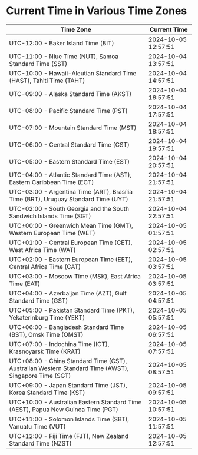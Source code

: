# Current Time in Various Time Zones

| Time Zone | Current Time |
|-----------|--------------|
| UTC-12:00 - Baker Island Time (BIT) | 2024-10-05 12:57:51 |
| UTC-11:00 - Niue Time (NUT), Samoa Standard Time (SST) | 2024-10-04 13:57:51 |
| UTC-10:00 - Hawaii-Aleutian Standard Time (HAST), Tahiti Time (TAHT) | 2024-10-04 14:57:51 |
| UTC-09:00 - Alaska Standard Time (AKST) | 2024-10-04 16:57:51 |
| UTC-08:00 - Pacific Standard Time (PST) | 2024-10-04 17:57:51 |
| UTC-07:00 - Mountain Standard Time (MST) | 2024-10-04 18:57:51 |
| UTC-06:00 - Central Standard Time (CST) | 2024-10-04 19:57:51 |
| UTC-05:00 - Eastern Standard Time (EST) | 2024-10-04 20:57:51 |
| UTC-04:00 - Atlantic Standard Time (AST), Eastern Caribbean Time (ECT) | 2024-10-04 21:57:51 |
| UTC-03:00 - Argentina Time (ART), Brasília Time (BRT), Uruguay Standard Time (UYT) | 2024-10-04 21:57:51 |
| UTC-02:00 - South Georgia and the South Sandwich Islands Time (SGT) | 2024-10-04 22:57:51 |
| UTC±00:00 - Greenwich Mean Time (GMT), Western European Time (WET) | 2024-10-05 01:57:51 |
| UTC+01:00 - Central European Time (CET), West Africa Time (WAT) | 2024-10-05 02:57:51 |
| UTC+02:00 - Eastern European Time (EET), Central Africa Time (CAT) | 2024-10-05 03:57:51 |
| UTC+03:00 - Moscow Time (MSK), East Africa Time (EAT) | 2024-10-05 03:57:51 |
| UTC+04:00 - Azerbaijan Time (AZT), Gulf Standard Time (GST) | 2024-10-05 04:57:51 |
| UTC+05:00 - Pakistan Standard Time (PKT), Yekaterinburg Time (YEKT) | 2024-10-05 05:57:51 |
| UTC+06:00 - Bangladesh Standard Time (BST), Omsk Time (OMST) | 2024-10-05 06:57:51 |
| UTC+07:00 - Indochina Time (ICT), Krasnoyarsk Time (KRAT) | 2024-10-05 07:57:51 |
| UTC+08:00 - China Standard Time (CST), Australian Western Standard Time (AWST), Singapore Time (SGT) | 2024-10-05 08:57:51 |
| UTC+09:00 - Japan Standard Time (JST), Korea Standard Time (KST) | 2024-10-05 09:57:51 |
| UTC+10:00 - Australian Eastern Standard Time (AEST), Papua New Guinea Time (PGT) | 2024-10-05 10:57:51 |
| UTC+11:00 - Solomon Islands Time (SBT), Vanuatu Time (VUT) | 2024-10-05 11:57:51 |
| UTC+12:00 - Fiji Time (FJT), New Zealand Standard Time (NZST) | 2024-10-05 12:57:51 |

